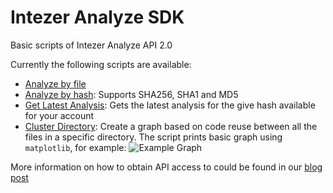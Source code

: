 # Intezer Analyze SDK
Basic scripts of Intezer Analyze API 2.0

Currently the following scripts are available:

- [Analyze by file](analyze_by_file.py)
- [Analyze by hash](analyze_by_hash.py): Supports SHA256, SHA1 and MD5
- [Get Latest Analysis](get_latest_analysis.py): Gets the latest analysis for the give hash available for your account
- [Cluster Directory](cluster_directory.py): Create a graph based on code reuse between all the files in a specific directory. The script prints basic graph using `matplotlib`, for example:
![Example Graph](https://raw.githubusercontent.com/intezer/analyze-sdk/master/artwork/Figure_1.png)

More information on how to obtain API access to could be found in our [blog post](https://www.intezer.com/blog-api-intezer-analyze-community/)
